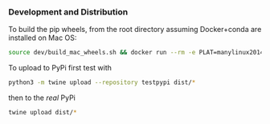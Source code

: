 ### Development and Distribution

To build the pip wheels, from the root directory assuming Docker+conda are installed 
on Mac OS:
```bash
source dev/build_mac_wheels.sh && docker run --rm -e PLAT=manylinux2014_x86_64 -v `pwd`:/io -w "/io" quay.io/pypa/manylinux2014_x86_64 bash dev/build_linux_wheels.sh
```

To upload to PyPi first test with
```bash
python3 -m twine upload --repository testpypi dist/*
```
then to the *real* PyPi
```bash
twine upload dist/*
```
